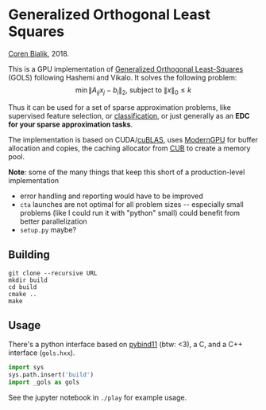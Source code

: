 # Generalized Orthogonal Least Squares

[Coren Bialik](mailto:coren.bialik@protonmail.com), 2018.

This is a GPU implementation of [Generalized Orthogonal Least-Squares]( https://arxiv.org/abs/1602.06916) (GOLS) following Hashemi and Vikalo. It solves the following problem:
$$
\mathop{\mathrm{min}} \lVert A_{ij} x_j - b_i\rVert_2, \:\text{subject to} \:\lVert x\rVert_0 \leq k
$$

Thus it can be used for a set of sparse approximation problems, like supervised feature selection, or [classification](https://arxiv.org/abs/1607.04942), or just generally as an **EDC for your sparse approximation tasks**.

The implementation is based on CUDA/[cuBLAS](https://developer.nvidia.com/cublas), uses [ModernGPU](https://github.com/moderngpu/moderngpu) for buffer allocation and copies,  the caching allocator from [CUB](https://github.com/NVlabs/cub) to create a memory pool. 

**Note**: some of the many things that keep this short of a production-level implementation

- error handling and reporting would have to be improved
- `cta` launches are not optimal for all problem sizes -- especially small problems (like I could run it with "python" small)  could benefit from better parallelization
- `setup.py` maybe?

## Building

```
git clone --recursive URL
mkdir build
cd build
cmake ..
make
```

## Usage

There's a python interface based on [pybind11](https://github.com/pybind/pybind11) (btw: <3), a C, and a C++ interface (`gols.hxx`). 

```python
import sys
sys.path.insert('build')
import _gols as gols
```

See the jupyter notebook in `./play` for example usage.
